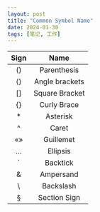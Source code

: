 ```yaml
---
layout: post
title: "Common Symbol Name"
date: 2024-01-30
tags: [笔记, 工作]
---
```


|Sign|Name|
|:---:|:---:|
|()|Parenthesis|
|⟨⟩|Angle brackets|
|[]|Square Bracket|
|{}|Curly Brace|
|*|Asterisk|
|^|Caret|
|«»|Guillemet|
|…|Ellipsis|
|`|Backtick|
|&|Ampersand|
|\ |Backslash|
|§|Section Sign|